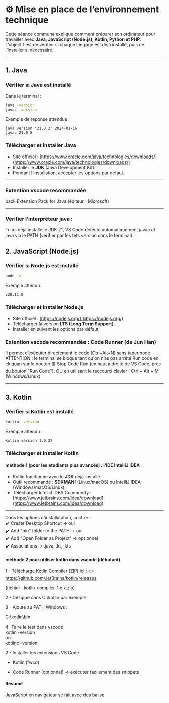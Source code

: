 # ⚙️ Mise en place de l’environnement technique

Cette séance commune explique comment préparer son ordinateur pour travailler avec **Java, JavaScript (Node.js), Kotlin, Python et PHP**.  
L’objectif est de vérifier si chaque langage est déjà installé, puis de l’installer si nécessaire.  

---

## 1. Java

### Vérifier si Java est installé
Dans le terminal :  
```bash
java -version  
javac -version
```

Exemple de réponse attendue :  
```
java version "21.0.2" 2024-01-16  
javac 21.0.8
```

### Télécharger et installer Java
- Site officiel : [https://www.oracle.com/java/technologies/downloads/](https://www.oracle.com/java/technologies/downloads/)  
- Installer le **JDK** (Java Development Kit).  
- Pendant l’installation, accepter les options par défaut.  

---
### Extention vscode recommandée
pack Extension Pack for Java (éditeur : Microsoft)

---
### Vérifier l’interpréteur java :  
Tu as déjà installé le JDK 21, VS Code détecte automatiquement javac et java via le PATH (vérifier par les tets version dans le terminal) :

## 2. JavaScript (Node.js)

### Vérifier si Node.js est installé
```bash
node -v
```

Exemple attendu :  
```
v20.11.0
```

### Télécharger et installer Node.js
- Site officiel : [https://nodejs.org/](https://nodejs.org/)  
- Télécharger la version **LTS (Long Term Support)**.  
- Installer en suivant les options par défaut.  

### Extention vscode recommandée : Code Runner (de Jun Han)
Il permet d’exécuter directement le code (Ctrl+Alt+N) sans taper node.  
ATTENTION : le terminal se bloque tant qu'on n’as pas arrêté Run code en ckiquan sur le bouton 🟥 Stop Code Run (en haut à droite de VS Code, près du bouton "Run Code"), OU en utilisant le raccourci clavier : Ctrl + Alt + M (Windows/Linux)


---

## 3. Kotlin

### Vérifier si Kotlin est installé
```bash
kotlin -version
```

Exemple attendu :  
```
Kotlin version 1.9.22
```

### Télécharger et installer Kotlin
#### méthode 1 (pour les étudiants plus avancés) : l'IDE IntelliJ IDEA
- Kotlin fonctionne avec le **JDK** déjà installé.  
- Outil recommandé : **SDKMAN!** (Linux/macOS) ou IntelliJ IDEA (Windows/macOS/Linux).  
- Télécharger IntelliJ IDEA Community :  
  [https://www.jetbrains.com/idea/download](https://www.jetbrains.com/idea/download)  

---
Dans les options d'installatation, cocher :  
✔️ Create Desktop Shortcut → oui  
✔️ Add "bin" folder to the PATH → oui  
✔️ Add "Open Folder as Project" → optionnel  
✔️ Associations → .java, .kt, .kts

#### méthode 2  pour utiliser kotlin dans vscode (débutant) 

1 - Télécharge Kotlin Compiler (ZIP) ici :
👉 https://github.com/JetBrains/kotlin/releases

(fichier : kotlin-compiler-1.x.x.zip)

2 - Dézippe dans C:\kotlin par exemple

3 - Ajoute au PATH Windows :

C:\kotlin\bin

4- Faire le test dans vscode  
kotlin -version  
ou  
kotlinc -version

2 - Installer les extensions VS Code

- Kotlin (fwcd)

- Code Runner (optionnel) → exécuter facilement des snippets

#### Résumé

JavaScript en navigateur se fait avec des balise <script> dans un fichier HTML.

JavaScript dans VS Code se fait via Node.js et s'exécute avec la commande "node fichier.js"

Avec l'extension Code Runner (pour tous les langages) l'exécution  se fait en 1 clic : on clique droit dans le fichier ouvert et on sélectionne "Run Code"

## 4. Python

### Vérifier si Python est installé
```bash
python --version
```
ou sur certains systèmes :  
```bash
python3 --version
```

Exemple attendu :  
```
Python 3.12.2
```

### Télécharger et installer Python

#### 1 - Installer 
- Site officiel : [https://www.python.org/downloads/](https://www.python.org/downloads/)  
- Pendant l’installation sous Windows, **cocher la case "Add Python to PATH"**.  

sinon :  
Si python --version ne marche pas et tu veux qu’il marche :  
ajoute dans le path :  C:\Users\<TON_USER>\AppData\Local\Programs\Python\Python313\

C:\Users\<TON_USER>\AppData\Local\Programs\Python\Python313\Scripts\  
Ce dossier contient les utilitaires installés avec pip et autres packages.
Exemples :  
pip.exe (gestionnaire de paquets Python)  
jupyter.exe (si tu installes Jupyter)  
flask.exe, django-admin.exe, etc.

Donc, si tu veux utiliser pip install et lancer directement les programmes qu’il installe, ce dossier "Scripts" doit aussi être dans le PATH.

OK, ferme/réouvre le terminal, puis on test:

python --version

where python

Remplace Python313 si ton dossier s’appelle autrement.  
Contient les utilitaires installés avec pip et autres packages.
Exemples :

pip.exe (gestionnaire de paquets Python)

jupyter.exe (si tu installes Jupyter)

flask.exe, django-admin.exe, etc.

#### 2 - Installer l’extension "Python" dans le VS Code

Ouvre VS Code

Va dans l’onglet Extensions (icône carrée à gauche ou Ctrl+Shift+X)

Cherche Python (éditeur : Microsoft)

Clique sur Installer

Cette extension te permet d’exécuter ton code Python directement dans VS Code.

#### 2 - Sélectionner l’interpréteur Python

Ctrl+Shift+P → tape Python: Select Interpreter

Choisis le path de ton installation Python

Si tu as plusieurs Python (par ex. Anaconda + Python officiel), c'est là qu'il faut choisir celui que tu veux utiliser

---

## 5. PHP

### Vérifier si PHP est installé
```bash
php -v
```

Exemple attendu :  
```
PHP 8.3.4 (cli) (built: Mar 5 2024)
```

### Télécharger et installer PHP
- Site officiel : [https://www.php.net/downloads](https://www.php.net/downloads)  
- Sous Windows, il est conseillé d’installer **XAMPP** (qui inclut PHP, Apache, MariaDB) :  
  [https://www.apachefriends.org/download.html](https://www.apachefriends.org/download.html)  

Si on a déjà Laragon installé sur la machine, PHP est déjà installé. Ce n'est pas la peinne de l'installer une deuxième fois.
- Soit on fait les tets dans Laragon (c'est plus compliqué à notre stade), 
- soit on fait les tets dans vscode (c'est plus pratique), à ce moment-là on utilise le php de Laragon en ajoutant dans le PATH le dossier correspondant : C:\laragon\bin\php\php-8.x.x-Win32-vs16-x64 (remplace 8.x.x par ta version exacte que tu peux voir dans C:\laragon\bin\php\).
---

### extension vscode recommandée  
PHP Intelephense (éditeur : Ben Mewburn)  
👉 Fournit : autocomplétion, erreurs, analyse du code.

### Vérifier l’interpréteur PHP  
si c'est Laragon alors vérifie le PATH (ex. C:\laragon\bin\php\php-8.2.x-Win32-vs16-x64)

## 🎯 Conclusion

À la fin de cette séance, chaque élève doit :  
- Pouvoir exécuter une commande `--version` pour **Java, Node.js, Kotlin, Python et PHP**.  
- Avoir les outils installés et configurés sur son ordinateur.  
- Être prêt à passer à la création et l’exécution de premiers programmes dans chaque langage.  
